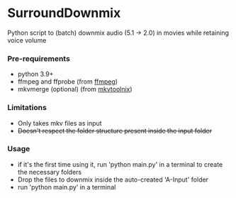 # SurroundDownmix

Python script to (batch) downmix audio (5.1 -> 2.0) in movies while retaining voice volume

 ### Pre-requirements
 + python 3.9+
 + ffmpeg and ffprobe (from [ffmpeg](https://ffmpeg.org/download.html))
 + mkvmerge (optional) (from [mkvtoolnix](https://mkvtoolnix.download/downloads.html))

 ### Limitations
 + Only takes mkv files as input
 + ~~Doesn't respect the folder structure present inside the input folder~~ 

 ### Usage
 + if it's the first time using it, run 'python main.py' in a terminal
 to create the necessary folders 
 + Drop the files to downmix inside the auto-created 'A-Input' folder
 + run 'python main.py' in a terminal